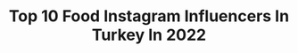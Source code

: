 ---
title: Top 10 Food Instagram Influencers In Turkey In 2022
description: >-
  Find top food Instagram influencers in Turkey in 2022. Most popular hashtags: #istanbul #travel #travelblogger #gezilecekyerler.
platform: Instagram
hits: 703
text_top: Identify the top-rated Instagram accounts on inBeat.
text_bottom: Our platform aggregates 703 Instagram influencers like this in Turkey for you to contact.
profiles:
  - username: "wemovedabroad"
    fullname: >-
      ALEX & LUCILLE
    bio: >-
      ✈ sharing the precious travel moments in between food poisonings and sleeping on public transport ⚑ now: home 🇺🇸 ↡ OUR TRAVEL BLOG
    location: "Turkey"
    followers: 14129
    engagement: 1426
    commentsToLikes: 0.069510
    id: ck0tuu3be8o460i19gfmksiv9
    verified: false
    hashtags: "#backpackersintheworld, #egypt, #travelbloggers, #passportready"
  - username: "orasiseninburasibenim"
    fullname: >-
      Gizem Yüksel
    bio: >-
      Milliyet Tatil Yazarı✍🏼 Travel | Lifestyle | Food Blog⬇️ California Road Trip yayında⬇️
    location: "Turkey"
    followers: 19505
    engagement: 870
    commentsToLikes: 0.457252
    id: ck9wfvjrmqogg0j7814abqbqs
    verified: false
    hashtags: "#ig, #gezginlerbirarada, #geziyorum, #travelgram"
  - username: "bujuyollarda"
    fullname: >-
      BURCU ✈Travel Addict
    bio: >-
      Travel | Hotel | Food ❀Die with your memories,not your dreams❀ ♡ @ustunyollarda ✉ info@bujuyollarda.com www.bujuyollarda.com
    location: "Turkey"
    followers: 16823
    engagement: 721
    commentsToLikes: 0.217073
    id: ck6u2ot43t20x0j71wop70ogi
    verified: false
    hashtags: "#traveltheworld, #bujuyollarda, #travelblogger, #travelturkey"
  - username: "selenajinah"
    fullname: >-
      𝐒𝐞𝐥𝐞𝐧 𝐀𝐣𝐢𝐧𝐚𝐡 سيلين عجينة
    bio: >-
      Lifestyle | Fashion | Food | Photography 📍Jeddah, Saudi Arabia 🇸🇦 Founder: @byselenajinah
    location: "Turkey"
    followers: 53557
    engagement: 415
    commentsToLikes: 0.073536
    id: ckapcghj43pwn0i782volq8v1
    verified: false
    hashtags: "#riyadh, #art, #lifeinsaudiarabia, #islam"
  - username: "muhendisbirkadin"
    fullname: >-
      Ayça Aydın 🧿
    bio: >-
      📌Lifestyle | Food | Travel | Beauty 👷🏻‍♀️İnşaat Mühendisi 👩🏻‍💻 Inf.Mark. & Event Hosting 📍İzmir Pr&Mekan Tanıtımları: Mail/Dm
    location: "Turkey"
    followers: 78560
    engagement: 269
    commentsToLikes: 0.217945
    id: ck8t3fiwe32ch0j786o58wssv
    verified: false
    hashtags: "#bucayikesfet, #izmirblogger, #kahvalt, #izmirdeyasam"
  - username: "gulsahsenalpsevinc"
    fullname: >-
      𝗚𝘂𝗹𝘀𝗮𝗵 𝗦𝗲𝗻𝗮𝗹𝗽 𝗦𝗲𝘃i𝗻𝗰
    bio: >-
      🌏Travel / 🍽🥤Food&Drink / YouTube’/ 📍ANKARA / 📥 PR:gulsahsenalp@gmail.com
    location: "Turkey"
    followers: 15416
    engagement: 633
    commentsToLikes: 0.046919
    id: ckaoyf7emh9pn0i78g75bpriq
    verified: false
    hashtags: "#geziyorum, #africasafaris, #karavangu, #gezginyas"
  - username: "its_fama"
    fullname: >-
      Fatima
    bio: >-
      PhD in SE👩‍🎓 | Doll's Mom 🤱 Traveler✈️ | Foodie🌮 | Makeup Lover💄 Follow for daily stories 🎥 Pakistani based in Istanbul 🇵🇰 🇹🇷 DM for collaboration
    location: "Turkey"
    followers: 16676
    engagement: 195
    commentsToLikes: 0.115854
    id: ck8t4eqqz6iuu0j78g7tw59ry
    verified: false
    hashtags: "#multan, #malaysia, #istanbulturkey, #pakistan"
  - username: "hulyaakcaofficial"
    fullname: >-
      Hülya Akça
    bio: >-
      ♡ Digital Content Creator ♡ Lifestyle | Beauty | Mia | Food & More • Political Science & International Relations • Mail or DM for business Turkey🇹🇷
    location: "Turkey"
    followers: 40355
    engagement: 161
    commentsToLikes: 0.030868
    id: ck0u6kg2q25fc0i19cbyqg9vm
    verified: false
    hashtags: "#lostinwonder, #watch, #maskemvarken, #camgibicilt"
  - username: "gezginonerisi"
    fullname: >-
      Zeynep
    bio: >-
      Gezgin Gözüyle Ürün| Mekan | Gezi önerileri -Milliyet Favori Lezzetler Yazarı -Travel & Food & Lifestyle -İletişim: DM & gezginonerisi@gmail.com
    location: "Turkey"
    followers: 145944
    engagement: 132
    commentsToLikes: 0.055894
    id: ck8tbfw6yvi1w0j785lowufpc
    verified: false
    hashtags: "#gezginonerisi, #kapadokya, #go, #goturkey"
  - username: "i_clairie_"
    fullname: >-
      ᏟᏞᎪᎥᏒᎥᎬ ✈️
    bio: >-
      Cypriot Traveller 🌎 A seeker of everyday magic 💫 #wanderlust #traveldiary #foodtasting #worldtodolist #sharingmoments #cypriottraveller
    location: "Turkey"
    followers: 8206
    engagement: 807
    commentsToLikes: 0.014368
    id: ck0vx3qpewzob0i19lcbs9a0f
    verified: false
    hashtags: "#visitgreece, #forevercyprus, #kalopanagiotis, #korakonisi"
---